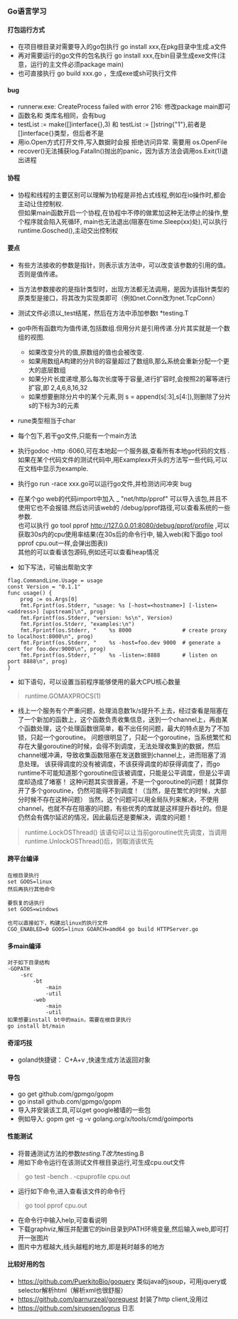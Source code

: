 ### Go语言学习

#### 打包运行方式
- 在项目根目录对需要导入的go包执行 go install xxx,在pkg目录中生成.a文件
- 再对需要运行的go文件的包名执行 go install xxx,在bin目录生成exe文件(注意，运行的主文件必须package main)
- 也可直接执行 go build xxx.go ，生成exe或sh可执行文件

#### bug
- runnerw.exe: CreateProcess failed with error 216:    修改package main即可
- 函数名和 类库名相同，会有bug
- testList := make([]interface{},3) 和 testList := []string{"1"},前者是[]interface{}类型，但后者不是
- 用io.Open方式打开文件,写入数据时会报 拒绝访问异常. 需要用 os.OpenFile
- recover()无法捕获log.Fatalln()抛出的panic，因为该方法会调用os.Exit(1)退出进程

#### 协程
- 协程和线程的主要区别可以理解为协程是非抢占式线程,例如在io操作时,都会主动让住控制权.  
    但如果main函数开启一个协程,在协程中不停的做累加这种无法停止的操作,整个程序就会陷入死循环,
    main也无法退出(阻塞在time.Sleep(xx)处),可以执行 runtime.Gosched(),主动交出控制权


#### 要点
- 有些方法接收的参数是指针，则表示该方法中，可以改变该参数的引用的值。否则是值传递。
- 当方法参数接收的是指针类型时，出现方法都无法调用，是因为该指针类型的原类型是接口，将其改为实现类即可（例如net.Conn改为net.TcpConn）
- 测试文件必须以_test结尾，然后在方法中添加参数t *testing.T
- go中所有函数均为值传递,包括数组.但用分片是引用传递.分片其实就是一个数组的视图.
    - 如果改变分片的值,原数组的值也会被改变.
    - 如果用数组A构建的分片B的容量超过了数组B,那么系统会重新分配一个更大的底层数组
    - 如果分片长度递增,那么每次长度等于容量,进行扩容时,会按照2的幂等进行扩容,即 2,4,6,8,16,32
    - 如果想要删除分片中的某个元素,则 s = append(s[:3],s[4:]),则删除了分片s的下标为3的元素
- rune类型相当于char    
- 每个包下,若干go文件,只能有一个main方法
- 执行godoc -http :6060,可在本地起一个服务器,查看所有本地go代码的文档 .
    如果在某个代码文件的测试代码中,用Examplexx开头的方法写一些代码,可以在文档中显示为example.
- 执行go run -race xxx.go可以运行go文件,并检测访问冲突 bug
- 在某个go web的代码import中加入 _ "net/http/pprof" 可以导入该包,并且不使用它也不会报错.然后访问该web的 /debug/pprof路径,可以查看系统的一些参数.  
    也可以执行 go tool pprof http://127.0.0.01:8080/debug/pprof/profile ,可以获取30s内的cpu使用率结果(在30s后的命令行中,
    输入web(和下面go tool pprof cpu.out一样,会弹出图表))  
    其他的可以查看该包源码,例如还可以查看heap情况
    
- 如下写法，可输出帮助文字
```
flag.CommandLine.Usage = usage
const Version = "0.1.1"
func usage() {
	prog := os.Args[0]
	fmt.Fprintf(os.Stderr, "usage: %s [-host=<hostname>] [-listen=<address>] [upstream]\n", prog)
	fmt.Fprintf(os.Stderr, "version: %s\n", Version)
	fmt.Fprint(os.Stderr, "examples:\n")
	fmt.Fprintf(os.Stderr, "    %s 8000                # create proxy to localhost:8000\n", prog)
	fmt.Fprintf(os.Stderr, "    %s -host=foo.dev 9000  # generate a cert for foo.dev:9000\n", prog)
	fmt.Fprintf(os.Stderr, "    %s -listen=:8888       # listen on port 8888\n", prog)
}
```  

- 如下语句，可以设置当前程序能够使用的最大CPU核心数量
> runtime.GOMAXPROCS(1)

- 线上一个服务有个严重问题，处理消息数1k/s提升不上去，经过查看是阻塞在了一个新加的函数上，这个函数负责收集信息，送到一个channel上，再由某个函数处理，这个处理函数很简单，看不出任何问题，最大的特点是为了不加锁，只起一个goroutine。
  问题很明显了，只起一个goroutine，当系统繁忙和存在大量goroutine的时候，会得不到调度，无法处理收集到的数据，然后channel缓冲满，导致收集函数阻塞在发送数据到channel上，进而阻塞了消息处理。
  该获得调度的没有被调度，不该获得调度的却获得调度了，而go runtime不可能知道那个goroutine应该被调度，只能是公平调度，但是公平调度却造成了堵塞！
  这种问题其实很普遍，不是一个goroutine的问题！就算你开了多个goroutine，仍然可能得不到调度！（当然，是在繁忙的时候，大部分时候不存在这种问题）
  当然，这个问题可以用全局队列来解决，不使用channel，也就不存在阻塞的问题，有些优秀的库就是这样提升吞吐的。但是仍然会有偶尔延迟的情况，因此最后还是要解决，调度的问题！  
> runtime.LockOSThread() 该语句可以让当前goroutine优先调度，当调用runtime.UnlockOSThread()后，则取消该优先  
#### 跨平台编译
~~~
在根目录执行
set GOOS=linux
然后再执行其他命令

要恢复的话执行
set GOOS=windows

也可以直接如下，构建出linux的执行文件
CGO_ENABLED=0 GOOS=linux GOARCH=amd64 go build HTTPServer.go

~~~


#### 多main编译
```
对于如下目录结构
-GOPATH
    -src
        -bt
            -main
            -util
        -web
            -main
            -util
如果想要install bt中的main，需要在根目录执行
go install bt/main
```

#### 奇淫巧技
- goland快捷键： C+A+v ,快速生成方法返回对象

#### 导包
- go get github.com/gpmgo/gopm
- go install github.com/gpmgo/gopm
- 导入并安装该工具,可以get google被墙的一些包
- 例如导入: gopm get -g -v golang.org/x/tools/cmd/goimports

#### 性能测试
- 将普通测试方法的参数*testing.T改为*testing.B
- 用如下命令运行在该测试文件根目录运行,可生成cpu.out文件
> go test -bench . -cpuprofile cpu.out
- 运行如下命令,进入查看该文件的命令行
> go tool pprof cpu.out 
- 在命令行中输入help,可查看说明
- 下载graphviz,解压并配置它的bin目录到PATH环境变量,然后输入web,即可打开一张图片
- 图片中方框越大,线头越粗的地方,即是耗时越多的地方


#### 比较好用的包
- https://github.com/PuerkitoBio/goquery 类似java的jsoup，可用jquery或selector解析html（解析xml也很舒服）
- https://github.com/parnurzeal/gorequest 封装了http client,没用过
- https://github.com/sirupsen/logrus 日志